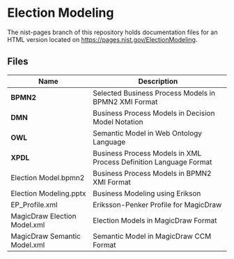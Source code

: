 # Election Modeling

The nist-pages branch of this repository holds documentation files for an HTML version located on https://pages.nist.gov/ElectionModeling.

## Files

|Name                          |Description  |
|------------------------------|-------------|
| **BPMN2** | Selected Business Process Models in BPMN2 XMI Format |
| **DMN** | Business Process Models in Decision Model Notation |
| **OWL** | Semantic Model in Web Ontology Language |
| **XPDL** | Business Process Models in XML Process Definition Language Format |
| Election Model.bpmn2 | Business Process Models in BPMN2 XMI Format |
| Election Modeling.pptx | Business Modeling using Erikson|Penker (not maintained) |
| EP_Profile.xml | Eriksson-Penker Profile for MagicDraw |
| MagicDraw Election Model.xml | Election Models in MagicDraw Format |
| MagicDraw Semantic Model.xml | Semantic Model in MagicDraw CCM Format |
